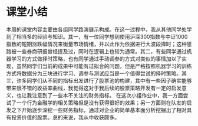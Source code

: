 # 课堂小结
本周的课堂内容主要由各组同学路演展示构成。在这一过程中，我从其他同学处学到了相当多的经验与知识。其一，有一位同学想到使用沪深300指数与中证1000指数的短期涨跌幅情况来衡量市场情绪，并以此作为依据进行大波段择时；这种思路被一些券商研报曾经提及过，同时在逻辑上也较为通常。其二，有些同学通过机器学习的方式做择时策略，也有同学通过手动调参的方式对类似的事情加以了实现，虽然同学们当前的成果中可能有过拟合的问题，但是严格按照机器学习的训练方式将数据分为三块进行学习、调参与测试应当是一个值得尝试的择时策略。其三，许多同学们从不同的指标出发进行了股票池的构建，其中有一些因子确实能够带来很不错的收益率曲线，我觉得这对于我后续的股票策略开发有一定的启发意义，也让我注意到了一些本不关注的财务指标。
在这次小组作业中，我一方面尝试了一个行为金融学的相关策略但是没有获得很好的效果；另一方面则在队友的启发之下开始逐步深挖一些财务指标，通过对企业的简单基本面分析挖掘出了相对具有投资价值的股票。总的来说，我从中收获颇多。